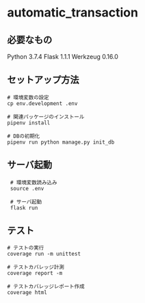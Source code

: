# automatic_transaction
## 必要なもの
Python 3.7.4
Flask 1.1.1
Werkzeug 0.16.0

## セットアップ方法
```
# 環境変数の設定
cp env.development .env

# 関連パッケージのインストール
pipenv install

# DBの初期化
pipenv run python manage.py init_db
```

## サーバ起動
```
 # 環境変数読み込み
 source .env

 # サーバ起動
 flask run 
```

## テスト
```
# テストの実行
coverage run -m unittest

# テストカバレッジ計測
coverage report -m

# テストカバレッジレポート作成
coverage html
```